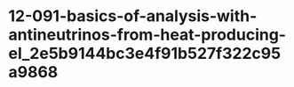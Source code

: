 # 12-091-basics-of-analysis-with-antineutrinos-from-heat-producing-el_2e5b9144bc3e4f91b527f322c95a9868